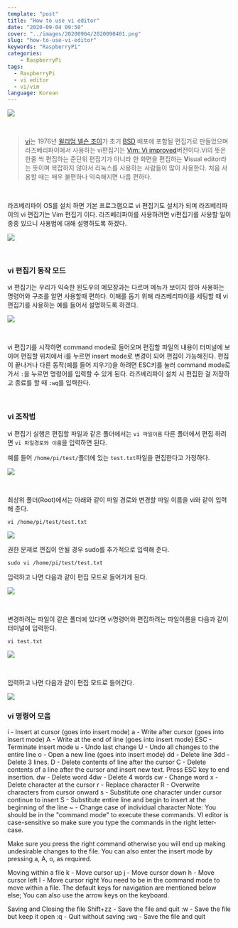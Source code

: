 ```yaml
---
template: "post"
title: "How to use vi editor"
date: "2020-09-04 09:50"
cover: "../images/20200904/2020090401.png"
slug: "how-to-use-vi-editor"
keywords: "RaspberryPi"
categories:
    - RaspberryPi
tags:
  - RaspberryPi
  - vi editor
  - vi/vim
language: Korean
---
```


![](../images/20200904/2020090402.png)

<br>

>[vi](https://staff.washington.edu/rells/R110/)는 1976년 [윌리엄 넬슨 조이](https://ko.wikipedia.org/wiki/빌_조이)가 초기 [BSD](https://ko.wikipedia.org/wiki/BSD) 배포에 포함될 편집기로 만들었으며 라즈베리파이에서 사용하는 vi편집기는 [Vim: Vi improved](https://ko.wikipedia.org/wiki/Vim)버전이다.Vi의 뜻은 한줄 씩 편집하는 준단위 편집기가 아니라 한 화면을 편집하는 **V**isual ed**i**tor라는 뜻이며 복잡하지 않아서 리눅스를 사용하는 사람들이 많이 사용한다. 처음 사용할 때는 매우 불편하나 익숙해지면 나름 편하다.

<br>

라즈베리파이 OS를 설치 하면 기본 프로그램으로 vi 편집기도 설치가 되며 라즈베리파이의 vi 편집기는 Vim 편집기 이다. 라즈베리파이를 사용하려면 vi편집기를 사용할 일이 종종 있으니 사용법에 대해 설명하도록 하겠다.

![](../images/20200904/2020090403.png)

<br>

### vi 편집기 동작 모드

vi 편집기는 우리가 익숙한 윈도우의 메모장과는 다르며 메뉴가 보이지 않아 사용하는 명령어와 구조를 알면 사용할때 편하다. 이해를 돕기 위해 라즈베리파이를 세팅할 때 vi 편집기를 사용하는 예를 들어서 설명하도록 하겠다. 

![](../images/20200904/2020090404.png)

<br>

vi 편집기를 시작하면 command mode로 들어오며 편집할 파일의 내용이 터미널에 보이며 편집할 위치에서 i를 누르면 insert mode로 변경이 되어 편집이 가능해진다. 편집이 끝나거나 다른 동작(예를 들어 지우기)을 하려면 ESC키를 눌러 command mode로 가서 ```:```을 누르면 명령어를 입력할 수 있게 된다. 라즈베리파이 설치 시 편집한 걸 저장하고 종료를 할 때 ```:wq```를 입력한다.

<br>

### vi 조작법

vi 편집기 실행은 편집할 파일과 같은 폴더에서는 ```vi 파일이름``` 다른 폴더에서 편집 하려면 ```vi 파일경로와 이름```을 입력하면 된다.

예를 들어 ```/home/pi/test/```폴더에 있는 ```test.txt```파일을 편집한다고 가정하다.

![](../images/20200904/2020090405.png)

<br>

최상위 폴더(Root)에서는 아래와 같이 파일 경로와 변경할 파일 이름을 vi와 같이 입력해 준다.

 ```
 vi /home/pi/test/test.txt
 ``` 

 ![](../images/20200904/2020090406.png)

권한 문제로 편집이 안될 경우 sudo를 추가적으로 입력해 준다. 

 ```
 sudo vi /home/pi/test/test.txt
 ```
입력하고 나면 다음과 같이 편집 모드로 들어가게 된다.

 ![](../images/20200904/2020090407.png)

<br>

변경하려는 파일이 같은 폴더에 있다면 vi명령어와 편집하려는 파일이름을 다음과 같이 터미널에 입력한다.

```
vi test.txt
```

![](../images/20200904/2020090408.png)

<br>

입력하고 나면 다음과 같이 편집 모드로 들어간다.

![](../images/20200904/2020090409.png)


### vi 명령어 모음

i - Insert at cursor (goes into insert mode)
a - Write after cursor (goes into insert mode)
A - Write at the end of line (goes into insert mode)
ESC - Terminate insert mode
u - Undo last change
U - Undo all changes to the entire line
o - Open a new line (goes into insert mode)
dd - Delete line
3dd - Delete 3 lines.
D - Delete contents of line after the cursor
C - Delete contents of a line after the cursor and insert new text. Press ESC key to end insertion.
dw - Delete word
4dw - Delete 4 words
cw - Change word
x - Delete character at the cursor
r - Replace character
R - Overwrite characters from cursor onward
s - Substitute one character under cursor continue to insert
S - Substitute entire line and begin to insert at the beginning of the line
~ - Change case of individual character
Note: You should be in the "command mode" to execute these commands. VI editor is case-sensitive so make sure you type the commands in the right letter-case.

Make sure you press the right command otherwise you will end up making undesirable changes to the file. You can also enter the insert mode by pressing a, A, o, as required.

Moving within a file
k - Move cursor up
j - Move cursor down
h - Move cursor left
l - Move cursor right
You need to be in the command mode to move within a file. The default keys for navigation are mentioned below else; You can also use the arrow keys on the keyboard.

Saving and Closing the file
Shift+zz - Save the file and quit
:w - Save the file but keep it open
:q - Quit without saving
:wq - Save the file and quit



